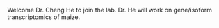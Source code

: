 ---
---
Welcome Dr. Cheng He to join the lab. Dr. He will work on gene/isoform transcriptomics of maize.